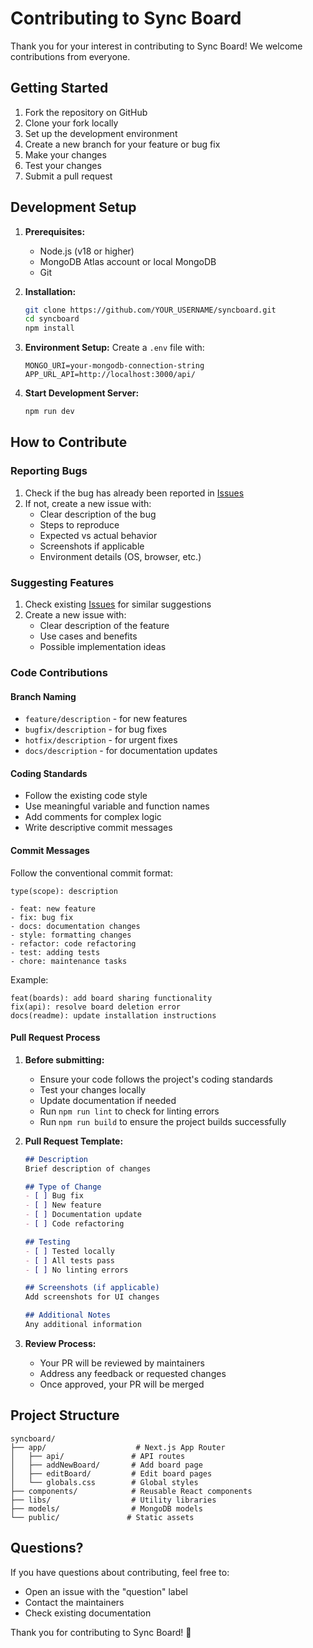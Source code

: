# Contributing to Sync Board

Thank you for your interest in contributing to Sync Board! We welcome contributions from everyone.

## Getting Started

1. Fork the repository on GitHub
2. Clone your fork locally
3. Set up the development environment
4. Create a new branch for your feature or bug fix
5. Make your changes
6. Test your changes
7. Submit a pull request

## Development Setup

1. **Prerequisites:**
   - Node.js (v18 or higher)
   - MongoDB Atlas account or local MongoDB
   - Git

2. **Installation:**
   ```bash
   git clone https://github.com/YOUR_USERNAME/syncboard.git
   cd syncboard
   npm install
   ```

3. **Environment Setup:**
   Create a `.env` file with:
   ```env
   MONGO_URI=your-mongodb-connection-string
   APP_URL_API=http://localhost:3000/api/
   ```

4. **Start Development Server:**
   ```bash
   npm run dev
   ```

## How to Contribute

### Reporting Bugs

1. Check if the bug has already been reported in [Issues](https://github.com/JanishkaM/syncboard/issues)
2. If not, create a new issue with:
   - Clear description of the bug
   - Steps to reproduce
   - Expected vs actual behavior
   - Screenshots if applicable
   - Environment details (OS, browser, etc.)

### Suggesting Features

1. Check existing [Issues](https://github.com/JanishkaM/syncboard/issues) for similar suggestions
2. Create a new issue with:
   - Clear description of the feature
   - Use cases and benefits
   - Possible implementation ideas

### Code Contributions

#### Branch Naming
- `feature/description` - for new features
- `bugfix/description` - for bug fixes
- `hotfix/description` - for urgent fixes
- `docs/description` - for documentation updates

#### Coding Standards
- Follow the existing code style
- Use meaningful variable and function names
- Add comments for complex logic
- Write descriptive commit messages

#### Commit Messages
Follow the conventional commit format:
```
type(scope): description

- feat: new feature
- fix: bug fix
- docs: documentation changes
- style: formatting changes
- refactor: code refactoring
- test: adding tests
- chore: maintenance tasks
```

Example:
```
feat(boards): add board sharing functionality
fix(api): resolve board deletion error
docs(readme): update installation instructions
```

#### Pull Request Process

1. **Before submitting:**
   - Ensure your code follows the project's coding standards
   - Test your changes locally
   - Update documentation if needed
   - Run `npm run lint` to check for linting errors
   - Run `npm run build` to ensure the project builds successfully

2. **Pull Request Template:**
   ```markdown
   ## Description
   Brief description of changes

   ## Type of Change
   - [ ] Bug fix
   - [ ] New feature
   - [ ] Documentation update
   - [ ] Code refactoring

   ## Testing
   - [ ] Tested locally
   - [ ] All tests pass
   - [ ] No linting errors

   ## Screenshots (if applicable)
   Add screenshots for UI changes

   ## Additional Notes
   Any additional information
   ```

3. **Review Process:**
   - Your PR will be reviewed by maintainers
   - Address any feedback or requested changes
   - Once approved, your PR will be merged

## Project Structure

```
syncboard/
├── app/                    # Next.js App Router
│   ├── api/               # API routes
│   ├── addNewBoard/       # Add board page
│   ├── editBoard/         # Edit board pages
│   └── globals.css        # Global styles
├── components/            # Reusable React components
├── libs/                  # Utility libraries
├── models/                # MongoDB models
└── public/               # Static assets
```

## Questions?

If you have questions about contributing, feel free to:
- Open an issue with the "question" label
- Contact the maintainers
- Check existing documentation

Thank you for contributing to Sync Board! 🚀
